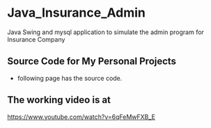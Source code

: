 # Java_Insurance_Admin
Java Swing and mysql application to simulate the admin program for Insurance Company

## Source Code for My Personal Projects
- following page has the source code.
## The working video is at
https://www.youtube.com/watch?v=6qFeMwFXB_E
